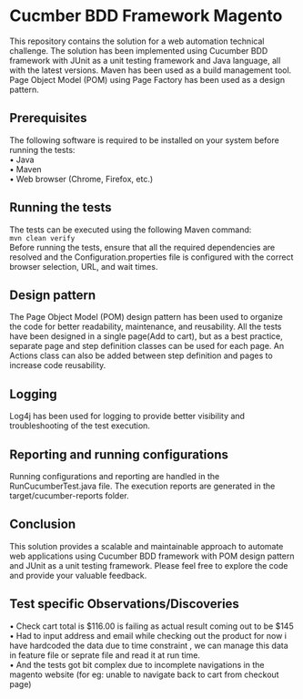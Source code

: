 #  Cucmber BDD Framework Magento
This repository contains the solution for a web automation technical challenge. The solution has been implemented using Cucumber BDD framework with JUnit as a unit testing framework and Java language, all with the latest versions. Maven has been used as a build management tool. Page Object Model (POM) using Page Factory has been used as a design pattern.
## Prerequisites
The following software is required to be installed on your system before running the tests:<br>
•	Java <br>
•	Maven <br>
•	Web browser (Chrome, Firefox, etc.) <br>
## Running the tests
The tests can be executed using the following Maven command: <br>
``` mvn clean verify ``` <br>
Before running the tests, ensure that all the required dependencies are resolved and the Configuration.properties file is configured with the correct browser selection, URL, and wait times.
## Design pattern
The Page Object Model (POM) design pattern has been used to organize the code for better readability, maintenance, and reusability. All the tests have been designed in a single page(Add to cart), but as a best practice, separate page and step definition classes can be used for each page. An Actions class can also be added between step definition and pages to increase code reusability.
## Logging
Log4j has been used for logging to provide better visibility and troubleshooting of the test execution.
## Reporting and running configurations
Running configurations and reporting are handled in the RunCucumberTest.java file. The execution reports are generated in the target/cucumber-reports folder.
## Conclusion
This solution provides a scalable and maintainable approach to automate web applications using Cucumber BDD framework with POM design pattern and JUnit as a unit testing framework. Please feel free to explore the code and provide your valuable feedback.

## Test specific Observations/Discoveries 
•	Check cart total is $116.00 is failing as actual result coming out to be $145<br>
•	Had to input address and email while checking out the product for now i have hardcoded the data due to time constraint , we can manage this data in feature file or seprate file and read it at run time.<br>
• And the tests got bit complex due to incomplete navigations in the magento website (for eg: unable to navigate back to cart from checkout page)
